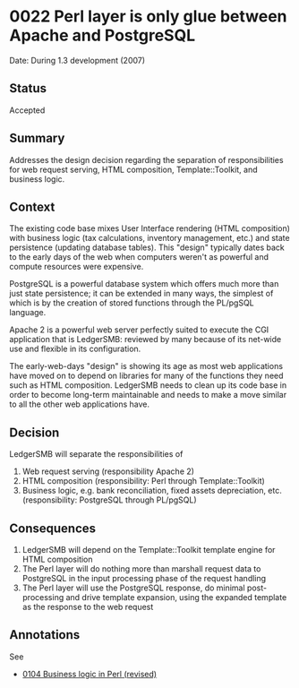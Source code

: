 # 0022 Perl layer is only glue between Apache and PostgreSQL

Date: During 1.3 development (2007)

## Status

Accepted

## Summary

Addresses the design decision regarding the separation of responsibilities
for web request serving, HTML composition, Template::Toolkit, and 
business logic.

## Context

The existing code base mixes User Interface rendering (HTML composition)
with business logic (tax calculations, inventory management, etc.) and
state persistence (updating database tables).  This "design" typically
dates back to the early days of the web when computers weren't as
powerful and compute resources were expensive.

PostgreSQL is a powerful database system which offers much more than
just state persistence; it can be extended in many ways, the simplest
of which is by the creation of stored functions through the PL/pgSQL
language.

Apache 2 is a powerful web server perfectly suited to execute the CGI
application that is LedgerSMB: reviewed by many because of its net-wide
use and flexible in its configuration.

The early-web-days "design" is showing its age as most web applications
have moved on to depend on libraries for many of the functions they need
such as HTML composition.  LedgerSMB needs to clean up its code base in
order to become long-term maintainable and needs to make a move similar
to all the other web applications have.

## Decision

LedgerSMB will separate the responsibilities of

 1. Web request serving (responsibility Apache 2)
 2. HTML composition (responsibility: Perl through Template::Toolkit)
 3. Business logic, e.g. bank reconciliation, fixed assets depreciation,
    etc. (responsibility: PostgreSQL through PL/pgSQL)

## Consequences

 1. LedgerSMB will depend on the Template::Toolkit template engine
    for HTML composition
 2. The Perl layer will do nothing more than marshall request data
    to PostgreSQL in the input processing phase of the request handling
 3. The Perl layer will use the PostgreSQL response, do minimal
    post-processing and drive template expansion, using the expanded
    template as the response to the web request

## Annotations

See

* [0104 Business logic in Perl (revised)](./0104-business-logic-in-perl.md)
